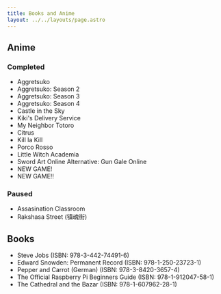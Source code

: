 ```yaml
---
title: Books and Anime
layout: ../../layouts/page.astro
---
```


Anime
-----

### Completed

* Aggretsuko
* Aggretsuko: Season 2
* Aggretsuko: Season 3
* Aggretsuko: Season 4
* Castle in the Sky
* Kiki's Delivery Service
* My Neighbor Totoro
* Citrus
* Kill la Kill
* Porco Rosso
* Little Witch Academia
* Sword Art Online Alternative: Gun Gale Online
* NEW GAME!
* NEW GAME!!

### Paused

* Assasination Classroom
* Rakshasa Street (镇魂街)

Books
-----

* Steve Jobs (ISBN: 978-3-442-74491-6)
* Edward Snowden: Permanent Record (ISBN: 978-1-250-23723-1)
* Pepper and Carrot (German) (ISBN: 978-3-8420-3657-4)
* The Official Raspberry Pi Beginners Guide (ISBN: 978-1-912047-58-1)
* The Cathedral and the Bazar (ISBN: 978-1-607962-28-1)
